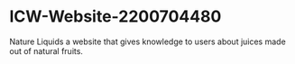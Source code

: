 # ICW-Website-2200704480
Nature Liquids a website that gives knowledge to users about  juices made out of natural fruits.
